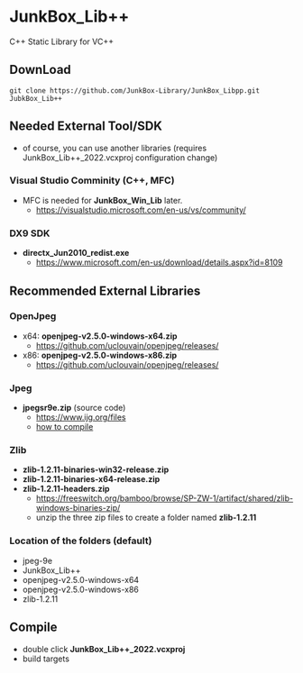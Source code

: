# JunkBox_Lib++
C++ Static Library for VC++

## DownLoad
```
git clone https://github.com/JunkBox-Library/JunkBox_Libpp.git JubkBox_Lib++
```

## Needed External Tool/SDK
* of course, you can use another libraries (requires JunkBox_Lib++_2022.vcxproj configuration change)
### Visual Studio Comminity (C++, MFC)
* MFC is needed for **JunkBox_Win_Lib** later.
   * https://visualstudio.microsoft.com/en-us/vs/community/
### DX9 SDK
* **directx_Jun2010_redist.exe**
   * https://www.microsoft.com/en-us/download/details.aspx?id=8109
## Recommended External Libraries
### OpenJpeg
* x64: **openjpeg-v2.5.0-windows-x64.zip**
  * https://github.com/uclouvain/openjpeg/releases/
* x86: **openjpeg-v2.5.0-windows-x86.zip**
  * https://github.com/uclouvain/openjpeg/releases/

### Jpeg
* **jpegsr9e.zip** (source code)
  * https://www.ijg.org/files
  * [how to compile](https://github.com/JunkBox-Library/JunkBox_Libpp/wiki/libjpeg)

### Zlib
* **zlib-1.2.11-binaries-win32-release.zip**
* **zlib-1.2.11-binaries-x64-release.zip**
* **zlib-1.2.11-headers.zip**
   * https://freeswitch.org/bamboo/browse/SP-ZW-1/artifact/shared/zlib-windows-binaries-zip/
   * unzip the three zip files to create a folder named **zlib-1.2.11**

### Location of the folders (default)
* jpeg-9e
* JunkBox_Lib++
* openjpeg-v2.5.0-windows-x64
* openjpeg-v2.5.0-windows-x86
* zlib-1.2.11

## Compile
* double click **JunkBox_Lib++_2022.vcxproj**
* build targets

